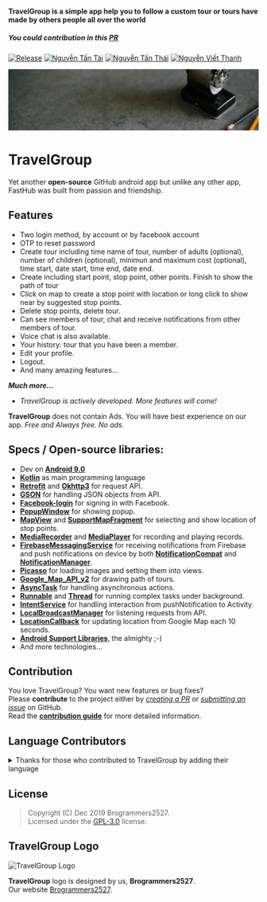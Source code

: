 #### TravelGroup is a simple app help you to follow a custom tour or tours have made by others people all over the world
##### You could contribution in this [PR](https://github.com/shivaluma/cq2017_32_13_doan/pulls)

[![Release](https://img.shields.io/badge/release-1.0-green.svg)](https://github.com/shivaluma/cq2017_32_13_doan/blob/master/app-release.apk)
[![Nguyễn Tấn Tài](https://img.shields.io/badge/1712742-view-e01563.svg)](http://github.com/nguyyentantai)
[![Nguyễn Tấn Thái](https://img.shields.io/badge/1712753-view-blue.svg)](http://github.com/crepp5299)
[![Nguyễn Viết Thanh](https://img.shields.io/badge/1712767-view-red.svg)](http://github.com/shivaluma)

![Logo](/home.jpg "Logo")

# TravelGroup  

Yet another **open-source** GitHub android app but unlike any other app, FastHub was built from passion and friendship.  


## Features  
  - Two login method, by account or by facebook account
  - OTP to reset password
  - Create tour including time name of tour, number of adults (optional), number of children (optional), minimun and maximum cost (optional), time start, date start, time end, date end. 
  - Create including start point, stop point, other points. Finish to show the path of tour
  - Click on map to create a stop point with location or long click to show near by suggested stop points.
  - Delete stop points, delete tour.
  - Can see members of tour, chat and receive notifications from other members of tour.
  - Voice chat is also available.
  - Your history: tour that you have been a member.
  - Edit your profile.
  - Logout.
  - And many amazing features...

  _**Much more...**_
  - _TravelGroup is actively developed. More features will come!_

**TravelGroup** does not contain Ads. You will have best experience on our app.
_Free and Always free._
_No ads._
## Specs / Open-source libraries:

- Dev on [**Android 9.0**](https://developer.android.com/about/versions/pie)
- [**Kotlin**](https://github.com/JetBrains/kotlin) as main programming language
- [**Retrofit**](https://github.com/square/retrofit) and [**Okhttp3**](https://github.com/MrZhousf/OkHttp3) for request API.
- [**GSON**](https://github.com/google/gson) for handling JSON objects from API.
- [**Facebook-login**](https://developers.facebook.com/docs/facebook-login/android) for signing in with Facebook.
- [**PopupWindow**](https://developer.android.com/reference/android/widget/PopupWindow) for showing popup.
- [**MapView**](https://developers.google.com/android/reference/com/google/android/gms/maps/MapView) and [**SupportMapFragment**](https://developers.google.com/android/reference/com/google/android/gms/maps/SupportMapFragment) for selecting and show location of stop points.
- [**MediaRecorder**](https://developer.android.com/reference/android/media/MediaRecorder) and [**MediaPlayer**](https://developer.android.com/reference/android/media/MediaPlayer) for recording and playing records.
- [**FirebaseMessagingService**](https://firebase.google.com/docs/reference/android/com/google/firebase/messaging/FirebaseMessagingService) for receiving notifications from Firebase and push notifications on device by both [**NotificationCompat**](https://developer.android.com/reference/android/support/v4/app/NotificationCompat) and [**NotificationManager**](https://developer.android.com/reference/android/app/NotificationManager).
- [**Picasso**](https://square.github.io/picasso) for loading images and setting them into views.
- [**Google_Map_API_v2**](https://developers.google.com/maps/documentation) for drawing path of tours.
- [**AsyncTask**](https://developer.android.com/reference/android/os/AsyncTask) for handling asynchronous actions.
- [**Runnable**](https://developer.android.com/reference/java/lang/Runnable) and [**Thread**](https://developer.android.com/guide/components/processes-and-threads) for running complex tasks under background.
- [**IntentService**](https://developer.android.com/reference/android/app/IntentService) for handling interaction from pushNotification to Activity.
- [**LocalBroadcastManager**](https://developer.android.com/reference/android/support/v4/content/LocalBroadcastManager) for listening requests from API.
- [**LocationCallback**](https://developers.google.com/android/reference/com/google/android/gms/location/LocationCallback) for updating location from Google Map each 10 seconds.
- [**Android Support Libraries**](https://developer.android.com/topic/libraries/support-library), the almighty ;-)
- And more technologies...

## Contribution

You love TravelGroup? You want new features or bug fixes?  
Please **contribute** to the  project either by [_creating a PR_](https://github.com/shivaluma/cq2017_32_13_doan/compare) or [_submitting an issue_](https://github.com/shivaluma/cq2017_32_13_doan/issues/new) on GitHub.  
Read the [**contribution guide**](.github/CONTRIBUTING.md) for more detailed information.

## Language Contributors

<details>
  <summary>Thanks for those who contributed to TravelGroup by adding their language</summary>
      
  <p>- English</p>
  <p>- Vietnamese (Only for pro users)</p>
  <p>- Others language will be available in near future</p>
</details>

## License

> Copyright (C) Dec 2019 Brogrammers2527.  
> Licensed under the [GPL-3.0](https://www.gnu.org/licenses/gpl.html) license.

## TravelGroup Logo
![TravelGroup Logo](https://i.imgur.com/r9TbfEX.png)

**TravelGroup** logo is designed by us, **Brogrammers2527**.  
Our website [Brogrammers2527](https://brogrammers2527.github.io/default.html).
